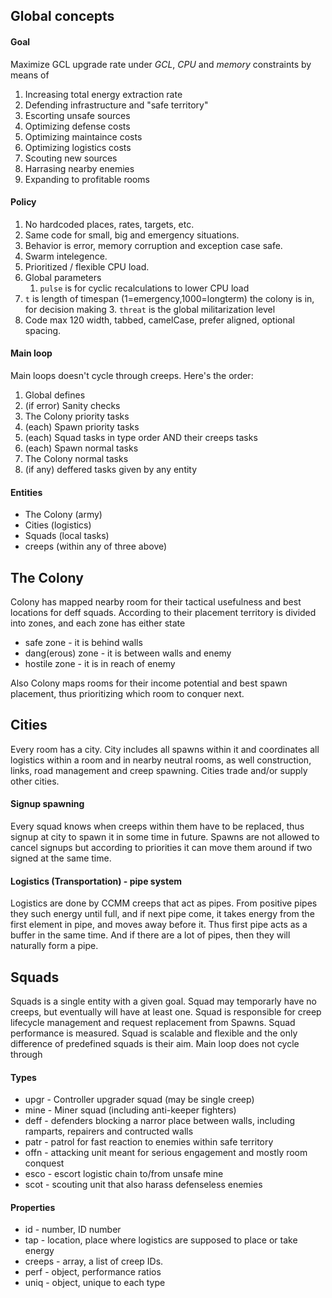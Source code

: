 ## Global concepts

#### Goal

Maximize GCL upgrade rate under _GCL_, _CPU_ and _memory_ constraints by means of

1. Increasing total energy extraction rate
2. Defending infrastructure and "safe territory"
3. Escorting unsafe sources
4. Optimizing defense costs
5. Optimizing maintaince costs
6. Optimizing logistics costs
7. Scouting new sources
8. Harrasing nearby enemies
9. Expanding to profitable rooms

#### Policy

1. No hardcoded places, rates, targets, etc.
2. Same code for small, big and emergency situations.
3. Behavior is error, memory corruption and exception case safe.
4. Swarm intelegence.
5. Prioritized / flexible CPU load.
6. Global parameters
	1. `pulse` is for cyclic recalculations to lower CPU load
  2. `t` is length of timespan (1=emergency,1000=longterm) the colony is in, for decision making
	3. `threat` is the global militarization level
7. Code max 120 width, tabbed, camelCase, prefer aligned, optional spacing.

#### Main loop

Main loops doesn't cycle through creeps. Here's the order:

1. Global defines
2. (if error) Sanity checks
3. The Colony priority tasks
4. (each) Spawn priority tasks
5. (each) Squad tasks in type order AND their creeps tasks
6. (each) Spawn normal tasks
7. The Colony normal tasks
8. (if any) deffered tasks given by any entity

#### Entities

* The Colony (army)
* Cities (logistics)
* Squads (local tasks)
* creeps (within any of three above)

## The Colony

Colony has mapped nearby room for their tactical usefulness and best locations for deff squads. According to their placement territory is divided into zones, and each zone has either state

* safe zone - it is behind walls
* dang(erous) zone - it is between walls and enemy
* hostile zone - it is in reach of enemy

Also Colony maps rooms for their income potential and best spawn placement, thus prioritizing which room to conquer next.

## Cities

Every room has a city. City includes all spawns within it and coordinates all logistics within a room and in nearby neutral rooms, as well construction, links, road management and creep spawning. Cities trade and/or supply other cities.

#### Signup spawning

Every squad knows when creeps within them have to be replaced, thus signup at city to spawn it in some time in future. Spawns are not allowed to cancel signups but according to priorities it can move them around if two signed at the same time.

#### Logistics (Transportation) - pipe system

Logistics are done by CCMM creeps that act as pipes. From positive pipes they such energy until full, and if next pipe come, it takes energy from the first element in pipe, and moves away before it. Thus first pipe acts as a buffer in the same time. And if there are a lot of pipes, then they will naturally form a pipe.

## Squads

Squads is a single entity with a given goal. Squad may temporarly have no creeps, but eventually will have at least one. Squad is responsible for creep lifecycle management and request replacement from Spawns. Squad performance is measured. Squad is scalable and flexible and the only difference of predefined squads is their aim. Main loop does not cycle through

#### Types

* upgr - Controller upgrader squad (may be single creep)
* mine - Miner squad (including anti-keeper fighters)
* deff - defenders blocking a narror place between walls, including ramparts, repairers and contructed walls
* patr - patrol for fast reaction to enemies within safe territory
* offn - attacking unit meant for serious engagement and mostly room conquest
* esco - escort logistic chain to/from unsafe mine
* scot - scouting unit that also harass defenseless enemies

#### Properties

* id - number, ID number
* tap - location, place where logistics are supposed to place or take energy
* creeps - array, a list of creep IDs.
* perf - object, performance ratios
* uniq - object, unique to each type